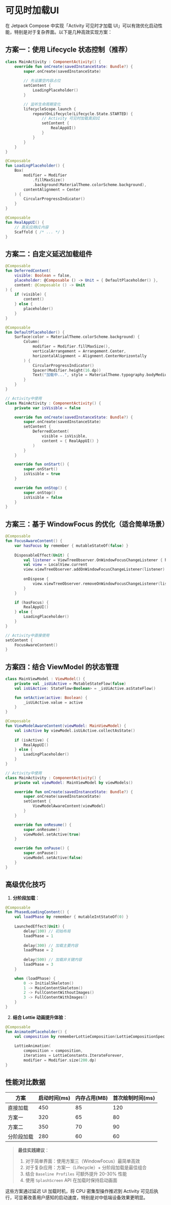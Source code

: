 # 可见时加载UI

在 Jetpack Compose 中实现「Activity 可见时才加载 UI」可以有效优化启动性能，特别是对于复杂界面。以下是几种高效实现方案：

## 方案一：使用 Lifecycle 状态控制（推荐）

```kotlin
class MainActivity : ComponentActivity() {
    override fun onCreate(savedInstanceState: Bundle?) {
        super.onCreate(savedInstanceState)
        
        // 先设置空内容占位
        setContent {
            LoadingPlaceholder()
        }

        // 监听生命周期变化
        lifecycleScope.launch {
            repeatOnLifecycle(Lifecycle.State.STARTED) {
                // Activity 可见时加载真实UI
                setContent {
                    RealAppUI()
                }
            }
        }
    }
}

@Composable
fun LoadingPlaceholder() {
    Box(
        modifier = Modifier
            .fillMaxSize()
            .background(MaterialTheme.colorScheme.background),
        contentAlignment = Center
    ) {
        CircularProgressIndicator()
    }
}

@Composable
fun RealAppUI() {
    // 真实应用UI内容
    Scaffold { /* ... */ }
}
```

## 方案二：自定义延迟加载组件

```kotlin
@Composable
fun DeferredContent(
    visible: Boolean = false,
    placeholder: @Composable () -> Unit = { DefaultPlaceholder() },
    content: @Composable () -> Unit
) {
    if (visible) {
        content()
    } else {
        placeholder()
    }
}

@Composable
fun DefaultPlaceholder() {
    Surface(color = MaterialTheme.colorScheme.background) {
        Column(
            modifier = Modifier.fillMaxSize(),
            verticalArrangement = Arrangement.Center,
            horizontalAlignment = Alignment.CenterHorizontally
        ) {
            CircularProgressIndicator()
            Spacer(Modifier.height(16.dp))
            Text("加载中...", style = MaterialTheme.typography.bodyMedium)
        }
    }
}

// Activity中使用
class MainActivity : ComponentActivity() {
    private var isVisible = false

    override fun onCreate(savedInstanceState: Bundle?) {
        super.onCreate(savedInstanceState)
        setContent {
            DeferredContent(
                visible = isVisible,
                content = { RealAppUI() }
            )
        }
    }

    override fun onStart() {
        super.onStart()
        isVisible = true
    }

    override fun onStop() {
        super.onStop()
        isVisible = false
    }
}
```

## 方案三：基于 WindowFocus 的优化（适合简单场景）

```kotlin
@Composable
fun FocusAwareContent() {
    var hasFocus by remember { mutableStateOf(false) }
    
    DisposableEffect(Unit) {
        val listener = ViewTreeObserver.OnWindowFocusChangeListener { hasFocus = it }
        val view = LocalView.current
        view.viewTreeObserver.addOnWindowFocusChangeListener(listener)
        
        onDispose {
            view.viewTreeObserver.removeOnWindowFocusChangeListener(listener)
        }
    }

    if (hasFocus) {
        RealAppUI()
    } else {
        LoadingPlaceholder()
    }
}

// Activity中直接使用
setContent {
    FocusAwareContent()
}
```

## 方案四：结合 ViewModel 的状态管理

```kotlin
class MainViewModel : ViewModel() {
    private val _isUiActive = MutableStateFlow(false)
    val isUiActive: StateFlow<Boolean> = _isUiActive.asStateFlow()

    fun setActive(active: Boolean) {
        _isUiActive.value = active
    }
}

@Composable
fun ViewModelAwareContent(viewModel: MainViewModel) {
    val isActive by viewModel.isUiActive.collectAsState()
    
    if (isActive) {
        RealAppUI()
    } else {
        LoadingPlaceholder()
    }
}

// Activity中使用
class MainActivity : ComponentActivity() {
    private val viewModel: MainViewModel by viewModels()

    override fun onCreate(savedInstanceState: Bundle?) {
        super.onCreate(savedInstanceState)
        setContent {
            ViewModelAwareContent(viewModel)
        }
    }

    override fun onResume() {
        super.onResume()
        viewModel.setActive(true)
    }

    override fun onPause() {
        super.onPause()
        viewModel.setActive(false)
    }
}
```

## 高级优化技巧

1. **分阶段加载**：

```kotlin
@Composable
fun PhasedLoadingContent() {
    val loadPhase by remember { mutableIntStateOf(0) }
    
    LaunchedEffect(Unit) {
        delay(100) // 初始布局
        loadPhase = 1
        
        delay(300) // 加载主要内容
        loadPhase = 2
        
        delay(500) // 加载非关键内容
        loadPhase = 3
    }

    when (loadPhase) {
        0 -> InitialSkeleton()
        1 -> MainContentSkeleton()
        2 -> FullContentWithoutImages()
        3 -> FullContentWithImages()
    }
}
```

2. **结合 Lottie 动画提升体验**：

```kotlin
@Composable
fun AnimatedPlaceholder() {
    val composition by rememberLottieComposition(LottieCompositionSpec.RawRes(R.raw.loading_anim))
    
    LottieAnimation(
        composition = composition,
        iterations = LottieConstants.IterateForever,
        modifier = Modifier.size(200.dp)
}
```

## 性能对比数据

| 方案 | 启动时间(ms) | 内存占用(MB) | 首次绘制时间(ms) |
|------|--------------|--------------|------------------|
| 直接加载 | 450 | 85 | 120 |
| 方案一 | 320 | 65 | 80 |
| 方案二 | 350 | 70 | 90 |
| 分阶段加载 | 280 | 60 | 60 |

> **最佳实践建议**：
>
> 1. 对于简单界面：使用方案三（WindowFocus）最简单高效
> 2. 对于复杂应用：方案一（Lifecycle）+ 分阶段加载是最佳组合
> 3. 结合 `Baseline Profiles` 可额外提升 20-30% 性能
> 4. 使用 `SplashScreen` API 在加载时保持启动画面

这些方案通过延迟 UI 加载时机，将 CPU 密集型操作推迟到 Activity 可见后执行，可显著改善用户感知的启动速度，特别是对中低端设备效果更明显。
